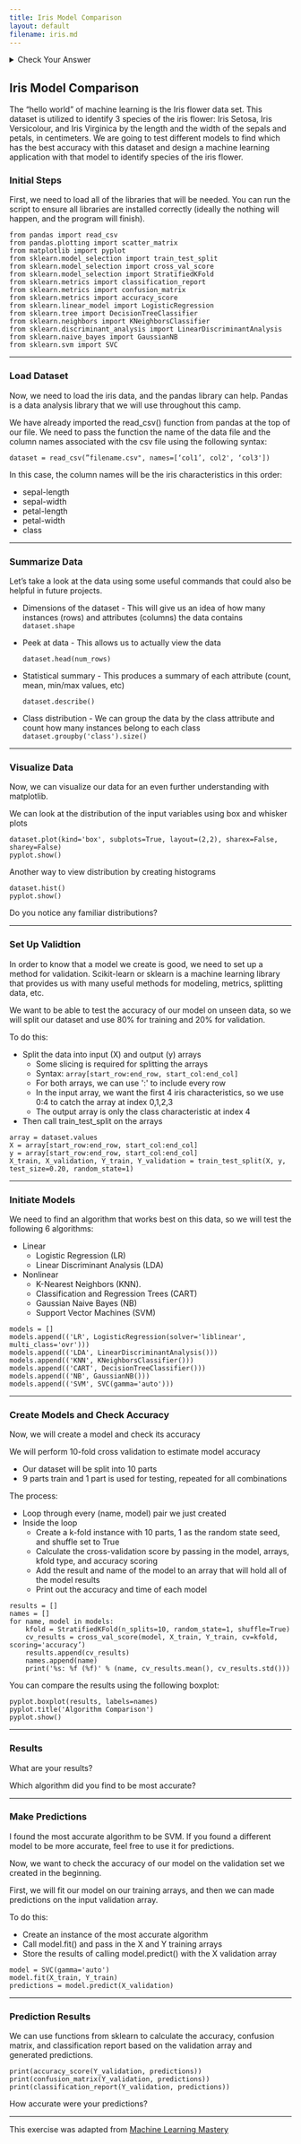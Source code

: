 ```yaml
---
title: Iris Model Comparison
layout: default
filename: iris.md
--- 
```


<details markdown="1">

<summary>Check Your Answer</summary>

```
array = dataset.values
X = array[start_row:end_row, start_col:end_col]
y = array[start_row:end_row, start_col:end_col]
X_train, X_validation, Y_train, Y_validation = train_test_split(X, y, test_size=0.20, random_state=1)
```

</details>


## Iris Model Comparison

The “hello world” of machine learning  is the Iris flower data set. This dataset is utilized to identify 3 species of the iris flower: Iris Setosa, Iris Versicolour, and Iris Virginica by the length and the width of the sepals and petals, in centimeters. We are going to test different models to find which has the best accuracy with this dataset and design a machine learning application with that model to identify species of the iris flower.


### Initial Steps
First, we need to load all of the libraries that will be needed. You can run the script to ensure all libraries are installed correctly (ideally the nothing will happen, and the program will finish).

```
from pandas import read_csv
from pandas.plotting import scatter_matrix
from matplotlib import pyplot
from sklearn.model_selection import train_test_split
from sklearn.model_selection import cross_val_score
from sklearn.model_selection import StratifiedKFold
from sklearn.metrics import classification_report
from sklearn.metrics import confusion_matrix
from sklearn.metrics import accuracy_score
from sklearn.linear_model import LogisticRegression
from sklearn.tree import DecisionTreeClassifier
from sklearn.neighbors import KNeighborsClassifier
from sklearn.discriminant_analysis import LinearDiscriminantAnalysis
from sklearn.naive_bayes import GaussianNB
from sklearn.svm import SVC
```


***
### Load Dataset

Now, we need to load the iris data, and the pandas library can help. Pandas is a data analysis library that we will use throughout this camp.

We have already imported the read_csv() function from pandas at the top of our file. We need to pass the function the name of the data file and the column names associated with the csv file using the following syntax:

```
dataset = read_csv(”filename.csv", names=[‘col1’, col2', ‘col3'])
```

In this case, the column names will be the iris characteristics in this order: 

- sepal-length
- sepal-width
- petal-length
- petal-width
- class
***
### Summarize Data

Let’s take a look at the data using some useful commands that could also be helpful in future projects.

- Dimensions of the dataset - This will give us an idea of how many instances (rows) and attributes (columns) the data contains
     ```dataset.shape```
- Peek at data - This allows us to actually view the data


     ```dataset.head(num_rows)```
- Statistical summary - This produces a summary of each attribute (count, mean, min/max values, etc)


     ```dataset.describe()```
- Class distribution - We can group the data by the class attribute and count how many instances belong to each class
     ```dataset.groupby('class').size()```

***
### Visualize Data

Now, we can visualize our data for an even further understanding with matplotlib.

We can look at the distribution of the input variables using box and whisker plots
```
dataset.plot(kind='box', subplots=True, layout=(2,2), sharex=False, sharey=False)
pyplot.show()
```

Another way to view distribution by creating histograms

```
dataset.hist()
pyplot.show()
```

Do you notice any familiar distributions?

***
### Set Up Validtion

In order to know that a model we create is good, we need to set up a method for validation. Scikit-learn or sklearn is a machine learning library that provides us with many useful methods for modeling, metrics, splitting data, etc.

We want to be able to test the accuracy of our model on unseen data, so we will split our dataset and use 80% for training and 20% for validation.

To do this:
- Split the data into input (X) and output (y) arrays
    - Some slicing is required for splitting the arrays
    - Syntax: ```array[start_row:end_row, start_col:end_col]```
    - For both arrays, we can use ':' to include every row
    - In the input array, we want the first 4 iris characteristics, so we use 0:4 to catch the array at index 0,1,2,3
    - The output array is only the class characteristic at index 4
- Then call train_test_split on the arrays

```
array = dataset.values
X = array[start_row:end_row, start_col:end_col]
y = array[start_row:end_row, start_col:end_col]
X_train, X_validation, Y_train, Y_validation = train_test_split(X, y, test_size=0.20, random_state=1)
```

***
### Initiate Models

We need to find an algorithm that works best on this data, so we will test the following 6 algorithms:
- Linear
    - Logistic Regression (LR)
    - Linear Discriminant Analysis (LDA)
- Nonlinear
    - K-Nearest Neighbors (KNN).
    - Classification and Regression Trees (CART)
    - Gaussian Naive Bayes (NB)
    - Support Vector Machines (SVM)

```
models = []
models.append(('LR', LogisticRegression(solver='liblinear', multi_class='ovr')))
models.append(('LDA', LinearDiscriminantAnalysis()))
models.append(('KNN', KNeighborsClassifier()))
models.append(('CART', DecisionTreeClassifier()))
models.append(('NB', GaussianNB()))
models.append(('SVM', SVC(gamma='auto')))
```

***
### Create Models and Check Accuracy

Now, we will create a model and check its accuracy

We will perform 10-fold cross validation to estimate model accuracy
- Our dataset will be split into 10 parts
- 9 parts train and 1 part is used for testing, repeated for all combinations

The process:
- Loop through every (name, model) pair we just created
- Inside the loop
    - Create a k-fold instance with 10 parts, 1 as the random state seed, and shuffle set to True
    - Calculate the cross-validation score by passing in the model, arrays, kfold type, and accuracy scoring
    - Add the result and name of the model to an array that will hold all of the model results
    - Print out the accuracy and time of each model

```
results = []
names = []
for name, model in models:
	kfold = StratifiedKFold(n_splits=10, random_state=1, shuffle=True)
	cv_results = cross_val_score(model, X_train, Y_train, cv=kfold, scoring='accuracy’)
	results.append(cv_results)
	names.append(name)
	print('%s: %f (%f)' % (name, cv_results.mean(), cv_results.std()))
```

You can compare the results using the following boxplot:
```
pyplot.boxplot(results, labels=names)
pyplot.title('Algorithm Comparison')
pyplot.show()
```

***
### Results
What are your results?

Which algorithm did you find to be most accurate?

***
### Make Predictions

I found the most accurate algorithm to be SVM. If you found a different model to be more accurate, feel free to use it for predictions.
   
Now, we want to check the accuracy of our model on the validation set we created in the beginning.

First, we will fit our model on our training arrays, and then we can made predictions on the input validation array.

To do this:
- Create an instance of the most accurate algorithm
- Call model.fit() and pass in the X and Y training arrays
- Store the results of calling model.predict() with the X validation array

```
model = SVC(gamma='auto')
model.fit(X_train, Y_train)
predictions = model.predict(X_validation)
```

***
### Prediction Results

We can use functions from sklearn to calculate the accuracy, confusion matrix, and classification report based on the validation array and generated predictions.

```
print(accuracy_score(Y_validation, predictions))
print(confusion_matrix(Y_validation, predictions))
print(classification_report(Y_validation, predictions))
```

How accurate were your predictions?

***

This exercise was adapted from [Machine Learning Mastery](https://machinelearningmastery.com/machine-learning-in-python-step-by-step/)
